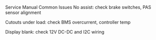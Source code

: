 
Service Manual
Common Issues
No assist: check brake switches, PAS sensor alignment

Cutouts under load: check BMS overcurrent, controller temp

Display blank: check 12V DC-DC and I2C wiring